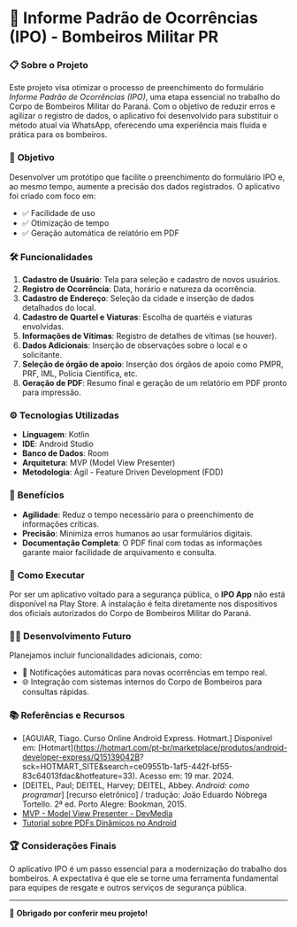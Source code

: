 # 🚒 **Informe Padrão de Ocorrências (IPO) - Bombeiros Militar PR**

### 📋 **Sobre o Projeto**
Este projeto visa otimizar o processo de preenchimento do formulário *Informe Padrão de Ocorrências (IPO)*, uma etapa essencial no trabalho do Corpo de Bombeiros Militar do Paraná. Com o objetivo de reduzir erros e agilizar o registro de dados, o aplicativo foi desenvolvido para substituir o método atual via WhatsApp, oferecendo uma experiência mais fluida e prática para os bombeiros.

### 🎯 **Objetivo**
Desenvolver um protótipo que facilite o preenchimento do formulário IPO e, ao mesmo tempo, aumente a precisão dos dados registrados. O aplicativo foi criado com foco em:
- ✅ Facilidade de uso
- ✅ Otimização de tempo
- ✅ Geração automática de relatório em PDF

### 🛠 **Funcionalidades**
1. **Cadastro de Usuário**: Tela para seleção e cadastro de novos usuários.
2. **Registro de Ocorrência**: Data, horário e natureza da ocorrência.
3. **Cadastro de Endereço**: Seleção da cidade e inserção de dados detalhados do local.
4. **Cadastro de Quartel e Viaturas**: Escolha de quartéis e viaturas envolvidas.
5. **Informações de Vítimas**: Registro de detalhes de vítimas (se houver).
6. **Dados Adicionais**: Inserção de observações sobre o local e o solicitante.
7. **Seleção de órgão de apoio**: Inserção dos órgãos de apoio como PMPR, PRF, IML, Polícia Científica, etc.
8. **Geração de PDF**: Resumo final e geração de um relatório em PDF pronto para impressão.

### ⚙️ **Tecnologias Utilizadas**
- **Linguagem**: Kotlin
- **IDE**: Android Studio
- **Banco de Dados**: Room
- **Arquitetura**: MVP (Model View Presenter)
- **Metodologia**: Ágil - Feature Driven Development (FDD)

### 🚀 **Benefícios**
- **Agilidade**: Reduz o tempo necessário para o preenchimento de informações críticas.
- **Precisão**: Minimiza erros humanos ao usar formulários digitais.
- **Documentação Completa**: O PDF final com todas as informações garante maior facilidade de arquivamento e consulta.

### 📲 **Como Executar**
Por ser um aplicativo voltado para a segurança pública, o **IPO App** não está disponível na Play Store. A instalação é feita diretamente nos dispositivos dos oficiais autorizados do Corpo de Bombeiros Militar do Paraná.

### 👨‍💻 **Desenvolvimento Futuro**
Planejamos incluir funcionalidades adicionais, como:
- 🔔 Notificações automáticas para novas ocorrências em tempo real.
- 🌐 Integração com sistemas internos do Corpo de Bombeiros para consultas rápidas.

### 📚 **Referências e Recursos**
- [AGUIAR, Tiago. Curso Online Android Express. Hotmart.] Disponível em: [Hotmart](https://hotmart.com/pt-br/marketplace/produtos/android-developer-express/Q15139042B?    sck=HOTMART_SITE&search=ce09551b-1af5-442f-bf55-83c64013fdac&hotfeature=33). Acesso em: 19 mar. 2024.
- [DEITEL, Paul; DEITEL, Harvey; DEITEL, Abbey. *Android: como programar*] [recurso eletrônico] / tradução: João Eduardo Nóbrega Tortello. 2ª ed. Porto Alegre: Bookman, 2015.
- [MVP - Model View Presenter - DevMedia](https://www.devmedia.com.br/mvp-model-view-presenter-revista-net-magazine-100/26318)
- [Tutorial sobre PDFs Dinâmicos no Android](https://medium.com/@meet30997/creating-dynamic-pdf-documents-with-android-step-by-step-tutorial-for-dynamic-pdfs-5e15fdd92bb7)

### 🏆 **Considerações Finais**
O aplicativo IPO é um passo essencial para a modernização do trabalho dos bombeiros. A expectativa é que ele se torne uma ferramenta fundamental para equipes de resgate e outros serviços de segurança pública.

---

🎉 **Obrigado por conferir meu projeto!**


